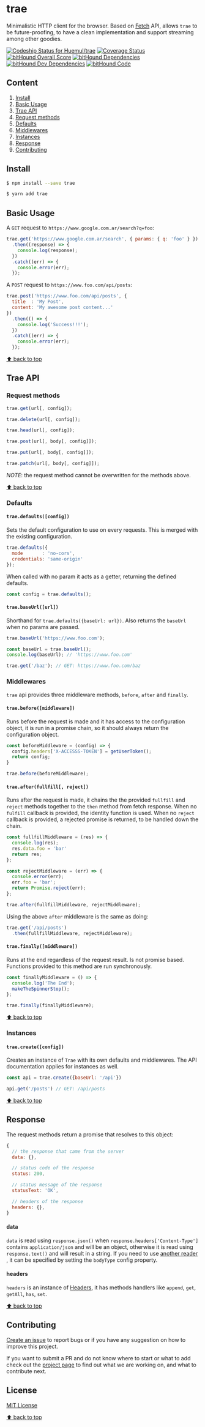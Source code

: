 # trae

Minimalistic HTTP client for the browser. Based on [Fetch](https://developer.mozilla.org/en-US/docs/Web/API/Fetch_API) API, allows `trae` to be future-proofing, to have a clean implementation and support streaming among other goodies.

[ ![Codeship Status for Huemul/trae](https://img.shields.io/codeship/1d9dc9b0-84c0-0134-0393-62ca7b64624e/master.svg)](https://app.codeship.com/projects/183213)
[![Coverage Status](https://coveralls.io/repos/github/Huemul/trae/badge.svg?branch=master)](https://coveralls.io/github/Huemul/trae?branch=master)
[![bitHound Overall Score](https://www.bithound.io/github/Huemul/trae/badges/score.svg)](https://www.bithound.io/github/Huemul/trae)
[![bitHound Dependencies](https://www.bithound.io/github/Huemul/trae/badges/dependencies.svg)](https://www.bithound.io/github/Huemul/trae/master/dependencies/npm)
[![bitHound Dev Dependencies](https://www.bithound.io/github/Huemul/trae/badges/devDependencies.svg)](https://www.bithound.io/github/Huemul/trae/master/dependencies/npm)
[![bitHound Code](https://www.bithound.io/github/Huemul/trae/badges/code.svg)](https://www.bithound.io/github/Huemul/trae)

## Content

1. [Install](#install)
1. [Basic Usage](#basic-usage)
1. [Trae API](#trea-api)
  1. [Request methods](#request-methods)
  1. [Defaults](#defaults)
  1. [Middlewares](#middlewares)
  1. [Instances](#instances)
1. [Response](#response)
1. [Contributing](#contributing)

## Install

```bash
$ npm install --save trae
```

```bash
$ yarn add trae
```

## Basic Usage

A `GET` request to `https://www.google.com.ar/search?q=foo`:

```js
trae.get('https://www.google.com.ar/search', { params: { q: 'foo' } })
  .then((response) => {
    console.log(response);
  })
  .catch((err) => {
    console.error(err);
  });
```

A `POST` request to `https://www.foo.com/api/posts`:

```js
trae.post('https://www.foo.com/api/posts', {
  title  : 'My Post',
  content: 'My awesome post content...'
})
  .then(() => {
    console.log('Success!!!');
  })
  .catch((err) => {
    console.error(err);
  });
```

[⬆ back to top](#content)

## Trae API

### Request methods

```js
trae.get(url[, config]);

trae.delete(url[, config]);

trae.head(url[, config]);

trae.post(url[, body[, config]]);

trae.put(url[, body[, config]]);

trae.patch(url[, body[, config]]);
```

*NOTE*: the request method cannot be overwritten for the methods above.

[⬆ back to top](#content)

### Defaults

#### `trae.defaults([config])`

Sets the default configuration to use on every requests. This is merged with the existing configuration.

```js
trae.defaults({
  mode       : 'no-cors',
  credentials: 'same-origin'
});
```

When called with no param it acts as a getter, returning the defined defaults.

```js
const config = trae.defaults();
```

#### `trae.baseUrl([url])`

Shorthand for `trae.defaults({baseUrl: url})`. Also returns the `baseUrl` when no params are passed.

```js
trae.baseUrl('https://www.foo.com');

const baseUrl = trae.baseUrl();
console.log(baseUrl); // 'https://www.foo.com'

trae.get('/baz'); // GET: https://www.foo.com/baz
```

### Middlewares

`trae` api provides three middleware methods, `before`, `after` and `finally`.

#### `trae.before([middleware])`

Runs before the request is made and it has access to the configuration object, it is run in a promise chain, so it should always return the configuration object.

```js
const beforeMiddleware = (config) => {
  config.headers['X-ACCESSS-TOKEN'] = getUserToken();
  return config;
}

trae.before(beforeMiddleware);
```

#### `trae.after(fullfill[, reject])`

Runs after the request is made, it chains the the provided `fullfill` and `reject` methods together to the `then` method from fetch response. When no `fulfill` callback is provided, the identity function is used. When no `reject` callback is provided, a rejected promise is returned, to be handled down the chain.

```js
const fullfillMiddleware = (res) => {
  console.log(res);
  res.data.foo = 'bar'
  return res;
};

const rejectMiddleware = (err) => {
  console.error(err);
  err.foo = 'bar';
  return Promise.reject(err);
};

trae.after(fullfillMiddleware, rejectMiddleware);
```

Using the above `after` middleware is the same as doing:

```js
trae.get('/api/posts')
  .then(fullfillMiddleware, rejectMiddleware);
```

#### `trae.finally([middleware])`

Runs at the end regardless of the request result. Is not promise based. Functions provided to this method are run synchronously.

```js
const finallyMiddleware = () => {
  console.log('The End');
  makeTheSpinnerStop();
};

trae.finally(finallyMiddleware);
```

[⬆ back to top](#content)

### Instances

#### `trae.create([config])`

Creates an instance of `Trae` with its own defaults and middlewares. The API documentation applies for instances as well.

```js
const api = trae.create({baseUrl: '/api'})

api.get('/posts') // GET: /api/posts
```

[⬆ back to top](#content)

## Response

The request methods return a promise that resolves to this object:

```js
{
  // the response that came from the server
  data: {},

  // status code of the response
  status: 200,

  // status message of the response
  statusText: 'OK',

  // headers of the response
  headers: {},
}
```

#### data

`data` is read using `response.json()` when `response.headers['Content-Type']` contains `application/json` and will be an object, otherwise it is read using `response.text()` and will result in a string. If you need to use [another reader ](https://developer.mozilla.org/en-US/docs/Web/API/Body), it can be specified by setting the `bodyType` config property.

#### headers

`headers` is an instance of [Headers](https://developer.mozilla.org/en-US/docs/Web/API/Headers/Headers), it has methods handlers like `append`, `get`, `getAll`, `has`, `set`.

[⬆ back to top](#content)

## Contributing

[Create an issue](https://github.com/Huemul/trae/issues/new) to report bugs or if you have any suggestion on how to improve this project.

If you want to submit a PR and do not know where to start or what to add check out the [project page](https://github.com/Huemul/trae/projects/1) to find out what we are working on, and what to contribute next.

## License

[MIT License](https://github.com/Huemul/trae/blob/master/LICENSE)

[⬆ back to top](#content)
